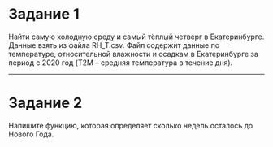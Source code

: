 # Задание 1
Найти самую холодную среду и самый тёплый четверг в Екатеринбурге. Данные взять из файла RH_T.csv. Файл содержит данные по температуре, относительной влажности и осадкам в Екатеринбурге за период с 2020 год (T2M – средняя температура в течение дня). 

***

# Задание 2
Напишите функцию, которая определяет сколько недель осталось до Нового Года. 
